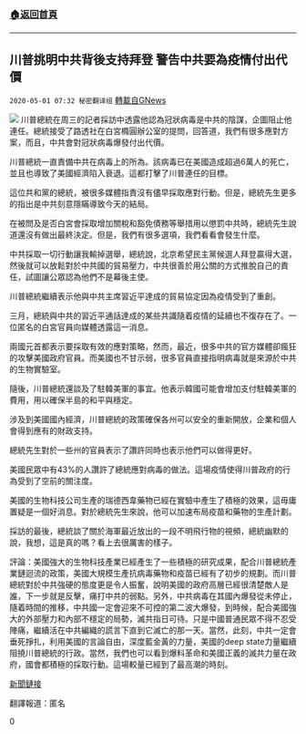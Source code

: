 ###  [:house:返回首頁](https://github.com/ourhimalayas/txt)
---

## 川普挑明中共背後支持拜登 警告中共要為疫情付出代價
`2020-05-01 07:32 秘密翻译组` [轉載自GNews](https://gnews.org/zh-hant/190987/)

![](https://s3.amazonaws.com/gnews-media-offload/wp-content/uploads/2020/05/01072523/%E5%B7%9D%E6%99%AE%E6%8C%91%E6%98%8E%E4%B8%AD%E5%85%B1%E8%83%8C%E5%90%8E%E6%94%AF%E6%8C%81%E6%8B%9C%E7%99%BB-%E8%AD%A6%E5%91%8A%E4%B8%AD%E5%85%B1%E8%A6%81%E4%B8%BA%E7%96%AB%E6%83%85%E4%BB%98%E5%87%BA%E4%BB%A3%E4%BB%B7.jpg)
川普總統在周三的記者採訪中透露他認為冠狀病毒是中共的陰謀，企圖阻止他連任。總統接受了路透社在白宮橢圓辦公室的提問，回答道，我們有很多應對方案，而且，中共會對冠狀病毒爆發付出代價。

川普總統一直責備中共在病毒上的所為。該病毒已在美國造成超過6萬人的死亡，並且也導致了美國經濟陷入衰退。這都打擊了川普連任的目標。

這位共和黨的總統，被很多媒體指責沒有儘早採取應對行動。但是，總統先生更多的指出是中共刻意隱瞞導致今天的結局。

在被問及是否白宮會採取增加關稅和豁免債務等舉措用以懲罰中共時，總統先生說道還沒有做出最終決定。但是，我們有很多選項，我們看看會發生什麼。

中共採取一切行動讓我輸掉選舉，總統說，北京希望民主黨候選人拜登贏得大選，然後就可以放鬆對於中共國的貿易壓力，中共很善於用公關的方式推脫自己的責任，試圖讓公眾認為他們不是幕後主使。

川普總統繼續表示他與中共主席習近平達成的貿易協定因為疫情受到了重創。

三月，總統與中共的習近平通話達成的某些共識隨着疫情的延續也不復存在了。一位匿名的白宮官員向媒體透露這一消息。

兩國元首都表示要採取有效的應對策略，然而，最近，很多中共的官方媒體卻瘋狂的攻擊美國政府官員。而美國也不甘示弱，很多官員直接指明病毒就是來源於中共的生物實驗室。

隨後，川普總統還談及了駐韓美軍的事宜。他表示韓國可能會增加支付駐韓美軍的費用，用以確保半島的和平與穩定。

涉及到美國國內經濟，川普總統的政策確保各州可以安全的重新開放，企業和個人會得到應有的財政支持。

總統先生對於一些州的官員表示了讚許同時也表示他們可以做得更好。

美國民眾中有43%的人讚許了總統應對病毒的做法。這場疫情使得川普政府的行為受到了空前的關注度。

美國的生物科技公司生產的瑞德西韋藥物已經在實驗中產生了積極的效果，這毋庸置疑是一個好消息。對於總統先生來說，他可以加速布局疫苗和藥物的生產計劃。

採訪的最後，總統談了關於海軍最近放出的一段不明飛行物的視頻，總統幽默的說，我想，這是真的嗎？看上去很厲害的樣子。

評論：美國強大的生物科技產業已經產生了一些積極的研究成果，配合川普總統產業鏈迴流的政策，美國大規模生產抗病毒藥物和疫苗已經有了初步的規劃。而川普總統對於中共強硬的態度更是令人振奮，說明美國的政府高層已經很清楚敵人是誰，下一步就是反擊，痛打中共的弱點。另外，中共病毒在其國內爆發從未停止，隨着時間的推移，中共國一定會迎來不可控的第二波大爆發，到時候，配合美國強大的外部壓力和內部不穩定的局勢，滅共指日可待。只是中國普通民眾不得不忍受陣痛，繼續活在中共編織的謊言下直到它滅亡的那一天。當然，此刻，中共一定會垂死掙扎，利用美國的言論自由，深度藍金黃的力量，美國的deep state力量繼續阻撓川普總統的行政。當然，我們也可以看到爆料革命和美國正義的滅共力量在政府，國會都積極的採取行動。這場較量已經到了最高潮的時刻。

[新聞鏈接](https://www.dailymail.co.uk/news/article-8271763/Trump-says-China-wants-lose-election-race.html)

翻譯報道：匿名

0
